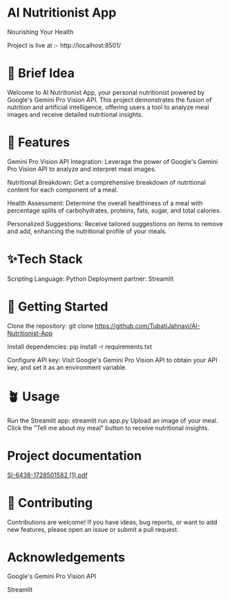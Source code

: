 # AI Nutritionist App

Nourishing Your Health

Project is live at :- http://localhost:8501/

# 🚀 Brief Idea
Welcome to AI Nutritionist App, your personal nutritionist powered by Google's Gemini Pro Vision API. This project demonstrates the fusion of nutrition and artificial intelligence, offering users a tool to analyze meal images and receive detailed nutritional insights.

# 🌿 Features
Gemini Pro Vision API Integration: Leverage the power of Google's Gemini Pro Vision API to analyze and interpret meal images.

Nutritional Breakdown: Get a comprehensive breakdown of nutritional content for each component of a meal.

Health Assessment: Determine the overall healthiness of a meal with percentage splits of carbohydrates, proteins, fats, sugar, and total calories.

Personalized Suggestions: Receive tailored suggestions on items to remove and add, enhancing the nutritional profile of your meals.

# ✨Tech Stack
Scripting Language: Python Deployment partner: Streamlit

# 💫 Getting Started
Clone the repository: git clone https://github.com/TubatiJahnavi/AI-Nutritionist-App

Install dependencies: pip install -r requirements.txt

Configure API key: Visit Google's Gemini Pro Vision API to obtain your API key, and set it as an environment variable.

# 🪴 Usage
Run the Streamlit app: streamlit run app.py Upload an image of your meal. Click the "Tell me about my meal" button to receive nutritional insights.

# Project documentation
[SI-6438-1728501582 (1).pdf](https://github.com/user-attachments/files/17325375/SI-6438-1728501582.1.pdf)


# 👥 Contributing
Contributions are welcome! If you have ideas, bug reports, or want to add new features, please open an issue or submit a pull request.

# Acknowledgements
Google's Gemini Pro Vision API

Streamlit

